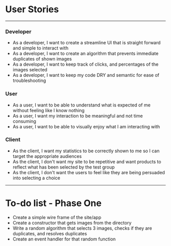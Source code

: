 # User Stories
***

### Developer

* As a developer, I want to create a streamline UI that is straight forward and simple to interact with
* As a developer, I want to create an algorithm that prevents immediate duplicates of shown images
* As a developer, I want to keep track of clicks, and percentages of the images selected
* As a developer, I want to keep my code DRY and semantic for ease of troubleshooting

### User

* As a user, I want to be able to understand what is expected of me without feeling like I know nothing
* As a user, I want my interaction to be meaningful and not time consuming
* As a user, I want to be able to visually enjoy what I am interacting with

### Client

* As the client, I want my statistics to be correctly shown to me so I can target the appropriate audiences
* As the client, I don't want my site to be repetitive and want products to reflect what has been selected by the test group
* As the client, I don't want the users to feel like they are being persuaded into selecting a choice


***

# To-do list - Phase One

* Create a simple wire frame of the site/app
* Create a constructor that gets images from the directory
* Write a random algorithm that selects 3 images, checks if they are duplicates, and resolves duplicates
* Create an event handler for that random function
